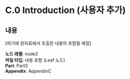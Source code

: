 # C.0 Introduction (사용자 추가)

## 내용

[여기에 원자료에서 추출한 내용이 포함될 예정]

**노드 레벨**: node2  
**파일 타입**: 내용 포함 (Leaf 노드)  
**Part**: Part3  
**Appendix**: AppendixC  
